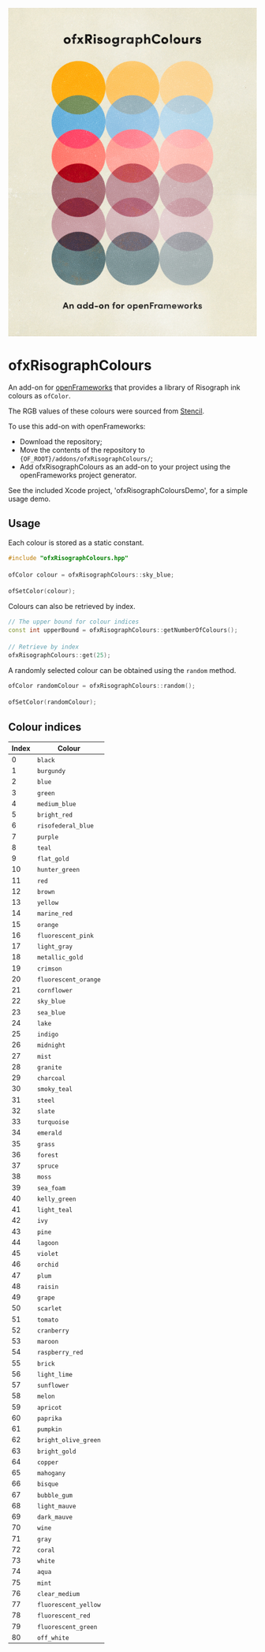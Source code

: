 ![ofxRisographColours](Banner.jpg)

# ofxRisographColours

An add-on for [openFrameworks](https://github.com/openframeworks/openFrameworks) that provides a library of Risograph ink colours as `ofColor`.

The RGB values of these colours were sourced from [Stencil](http://stencil.wiki/colors).

To use this add-on with openFrameworks:
  - Download the repository;
  - Move the contents of the repository to `{OF_ROOT}/addons/ofxRisographColours/`;
  - Add ofxRisographColours as an add-on to your project using the openFrameworks project generator.
  
See the included Xcode project, 'ofxRisographColoursDemo', for a simple usage demo.
  
## Usage

Each colour is stored as a static constant.

```cpp
#include "ofxRisographColours.hpp"

ofColor colour = ofxRisographColours::sky_blue;

ofSetColor(colour);
```

Colours can also be retrieved by index.

```cpp
// The upper bound for colour indices
const int upperBound = ofxRisographColours::getNumberOfColours();

// Retrieve by index
ofxRisographColours::get(25);
```

A randomly selected colour can be obtained using the `random` method.

```cpp
ofColor randomColour = ofxRisographColours::random();

ofSetColor(randomColour);
```

## Colour indices

| Index | Colour |
| ----- | ------ |
| 0     | `black` |
| 1     | `burgundy` |
| 2     | `blue` |
| 3     | `green` |
| 4     | `medium_blue` |
| 5     | `bright_red` |
| 6     | `risofederal_blue` |
| 7     | `purple` |
| 8     | `teal` |
| 9     | `flat_gold` |
| 10    | `hunter_green` |
| 11    | `red` |
| 12    | `brown` |
| 13    | `yellow` |
| 14    | `marine_red` |
| 15    | `orange` |
| 16    | `fluorescent_pink` |
| 17    | `light_gray` |
| 18    | `metallic_gold` |
| 19    | `crimson` |
| 20    | `fluorescent_orange` |
| 21    | `cornflower` |
| 22    | `sky_blue` |
| 23    | `sea_blue` |
| 24    | `lake` |
| 25    | `indigo` |
| 26    | `midnight` |
| 27    | `mist` |
| 28    | `granite` |
| 29    | `charcoal` |
| 30    | `smoky_teal` |
| 31    | `steel` |
| 32    | `slate` |
| 33    | `turquoise` |
| 34    | `emerald` |
| 35    | `grass` |
| 36    | `forest` |
| 37    | `spruce` |
| 38    | `moss` |
| 39    | `sea_foam` |
| 40    | `kelly_green` |
| 41    | `light_teal` |
| 42    | `ivy` |
| 43    | `pine` |
| 44    | `lagoon` |
| 45    | `violet` |
| 46    | `orchid` |
| 47    | `plum` |
| 48    | `raisin` |
| 49    | `grape` |
| 50    | `scarlet` |
| 51    | `tomato` |
| 52    | `cranberry` |
| 53    | `maroon` |
| 54    | `raspberry_red` |
| 55    | `brick` |
| 56    | `light_lime` |
| 57    | `sunflower` |
| 58    | `melon` |
| 59    | `apricot` |
| 60    | `paprika` |
| 61    | `pumpkin` |
| 62    | `bright_olive_green` |
| 63    | `bright_gold` |
| 64    | `copper` |
| 65    | `mahogany` |
| 66    | `bisque` |
| 67    | `bubble_gum` |
| 68    | `light_mauve` |
| 69    | `dark_mauve` |
| 70    | `wine` |
| 71    | `gray` |
| 72    | `coral` |
| 73    | `white` |
| 74    | `aqua` |
| 75    | `mint` |
| 76    | `clear_medium` |
| 77    | `fluorescent_yellow` |
| 78    | `fluorescent_red` |
| 79    | `fluorescent_green` |
| 80    | `off_white` |
